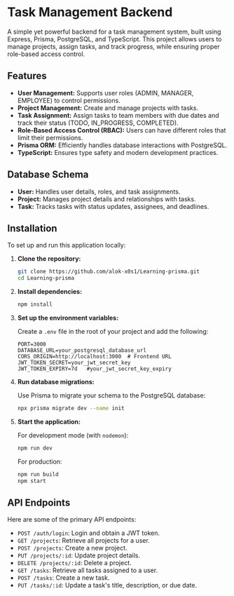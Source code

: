 # Task Management Backend

A simple yet powerful backend for a task management system, built using Express, Prisma, PostgreSQL, and TypeScript. This project allows users to manage projects, assign tasks, and track progress, while ensuring proper role-based access control.

## Features

- **User Management:** Supports user roles (ADMIN, MANAGER, EMPLOYEE) to control permissions.
- **Project Management:** Create and manage projects with tasks.
- **Task Assignment:** Assign tasks to team members with due dates and track their status (TODO, IN_PROGRESS, COMPLETED).
- **Role-Based Access Control (RBAC):** Users can have different roles that limit their permissions.
- **Prisma ORM:** Efficiently handles database interactions with PostgreSQL.
- **TypeScript:** Ensures type safety and modern development practices.

## Database Schema

- **User:** Handles user details, roles, and task assignments.
- **Project:** Manages project details and relationships with tasks.
- **Task:** Tracks tasks with status updates, assignees, and deadlines.

## Installation

To set up and run this application locally:

1. **Clone the repository:**

   ```bash
   git clone https://github.com/alok-x0s1/Learning-prisma.git
   cd Learning-prisma
   ```

2. **Install dependencies:**

   ```bash
   npm install
   ```

3. **Set up the environment variables:**

   Create a `.env` file in the root of your project and add the following:

   ```env
   PORT=3000
   DATABASE_URL=your_postgresql_database_url
   CORS_ORIGIN=http://localhost:3000  # Frontend URL
   JWT_TOKEN_SECRET=your_jwt_secret_key
   JWT_TOKEN_EXPIRY=7d   #your_jwt_secret_key_expiry
   ```

4. **Run database migrations:**

   Use Prisma to migrate your schema to the PostgreSQL database:

   ```bash
   npx prisma migrate dev --name init
   ```

5. **Start the application:**

   For development mode (with `nodemon`):

   ```bash
   npm run dev
   ```

   For production:

   ```bash
   npm run build
   npm start
   ```

## API Endpoints

Here are some of the primary API endpoints:

- `POST /auth/login`: Login and obtain a JWT token.
- `GET /projects`: Retrieve all projects for a user.
- `POST /projects`: Create a new project.
- `PUT /projects/:id`: Update project details.
- `DELETE /projects/:id`: Delete a project.
- `GET /tasks`: Retrieve all tasks assigned to a user.
- `POST /tasks`: Create a new task.
- `PUT /tasks/:id`: Update a task's title, description, or due date.